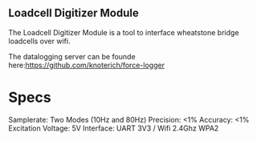 ## Loadcell Digitizer Module

The Loadcell Digitizer Module is a tool to interface wheatstone bridge loadcells over wifi.

The datalogging server can be founde here:https://github.com/knoterich/force-logger

# Specs

Samplerate: Two Modes (10Hz and 80Hz)
Precision: <1%
Accuracy: <1%
Excitation Voltage: 5V
Interface: UART 3V3 / Wifi 2.4Ghz WPA2

